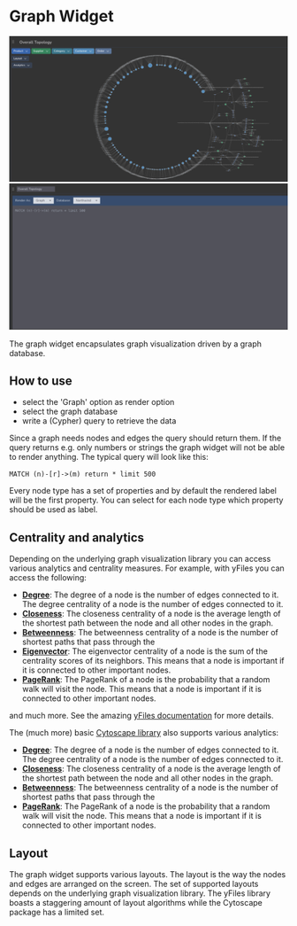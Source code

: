 # Graph Widget

![](/GraphWidget.png)
![](/GraphWidgetEdit.png)

The graph widget encapsulates graph visualization driven by a graph database.

## How to use

- select the 'Graph' option as render option
- select the graph database
- write a (Cypher) query to retrieve the data

Since a graph needs nodes and edges the query should return them. If the query returns e.g. only numbers or strings the graph widget will not be able to render anything.
The typical query will look like this:

```cypher
MATCH (n)-[r]->(m) return * limit 500
```

Every node type has a set of properties and by default the rendered label will be the first property. You can select for each node type which property should be used as label. 

## Centrality and analytics

Depending on the underlying graph visualization library you can access various analytics and centrality measures. For example, with yFiles you can access the following:

- **[Degree](https://docs.yworks.com/yfileshtml/#/api/DegreeCentrality)**: The degree of a node is the number of edges connected to it. The degree centrality of a node is the number of edges connected to it.
- **[Closeness](https://docs.yworks.com/yfileshtml/#/api/ClosenessCentrality)**: The closeness centrality of a node is the average length of the shortest path between the node and all other nodes in the graph.
- **[Betweenness](https://docs.yworks.com/yfileshtml/#/api/BetweennessCentrality)**: The betweenness centrality of a node is the number of shortest paths that pass through the
- **[Eigenvector](https://docs.yworks.com/yfileshtml/#/api/EigenvectorCentrality)**: The eigenvector centrality of a node is the sum of the centrality scores of its neighbors. This means that a node is important if it is connected to other important nodes.
- **[PageRank](https://docs.yworks.com/yfileshtml/#/api/PageRank)**: The PageRank of a node is the probability that a random walk will visit the node. This means that a node is important if it is connected to other important nodes.

and much more. See the amazing [yFiles documentation](https://docs.yworks.com/yfileshtml/#/api/Overview) for more details.

The (much more) basic [Cytoscape library](https://js.cytoscape.org/) also supports various analytics:

- **[Degree](https://js.cytoscape.org/#eles.degreeCentrality)**: The degree of a node is the number of edges connected to it. The degree centrality of a node is the number of edges connected to it.
- **[Closeness](https://js.cytoscape.org/#eles.closenessCentrality)**: The closeness centrality of a node is the average length of the shortest path between the node and all other nodes in the graph.
- **[Betweenness](https://js.cytoscape.org/#eles.betweennessCentrality)**: The betweenness centrality of a node is the number of shortest paths that pass through the
- **[PageRank](https://js.cytoscape.org/#eles.pageRank)**: The PageRank of a node is the probability that a random walk will visit the node. This means that a node is important if it is connected to other important nodes.

## Layout

The graph widget supports various layouts. The layout is the way the nodes and edges are arranged on the screen. The set of supported layouts depends on the underlying graph visualization library. The yFiles library boasts a staggering amount of layout algorithms while the Cytoscape package has a limited set.

